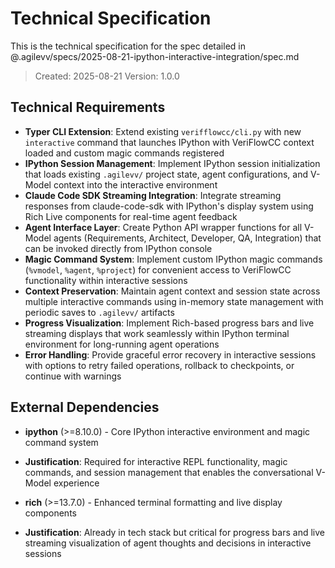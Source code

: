# Technical Specification

This is the technical specification for the spec detailed in @.agilevv/specs/2025-08-21-ipython-interactive-integration/spec.md

> Created: 2025-08-21
> Version: 1.0.0

## Technical Requirements

- **Typer CLI Extension**: Extend existing `verifflowcc/cli.py` with new `interactive` command that launches IPython with VeriFlowCC context loaded and custom magic commands registered
- **IPython Session Management**: Implement IPython session initialization that loads existing `.agilevv/` project state, agent configurations, and V-Model context into the interactive environment
- **Claude Code SDK Streaming Integration**: Integrate streaming responses from claude-code-sdk with IPython's display system using Rich Live components for real-time agent feedback
- **Agent Interface Layer**: Create Python API wrapper functions for all V-Model agents (Requirements, Architect, Developer, QA, Integration) that can be invoked directly from IPython console
- **Magic Command System**: Implement custom IPython magic commands (`%vmodel`, `%agent`, `%project`) for convenient access to VeriFlowCC functionality within interactive sessions
- **Context Preservation**: Maintain agent context and session state across multiple interactive commands using in-memory state management with periodic saves to `.agilevv/` artifacts
- **Progress Visualization**: Implement Rich-based progress bars and live streaming displays that work seamlessly within IPython terminal environment for long-running agent operations
- **Error Handling**: Provide graceful error recovery in interactive sessions with options to retry failed operations, rollback to checkpoints, or continue with warnings

## External Dependencies

- **ipython** (>=8.10.0) - Core IPython interactive environment and magic command system

- **Justification**: Required for interactive REPL functionality, magic commands, and session management that enables the conversational V-Model experience

- **rich** (>=13.7.0) - Enhanced terminal formatting and live display components

- **Justification**: Already in tech stack but critical for progress bars and live streaming visualization of agent thoughts and decisions in interactive sessions
